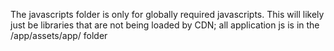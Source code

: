 The javascripts folder is only for globally required javascripts. This will
likely just be libraries that are not being loaded by CDN; all application js
is in the /app/assets/app/ folder
